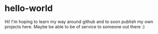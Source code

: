 # hello-world

Hi! I'm hoping to learn my way around github and to soon publish my own projects here. Maybe be able to be of service to someone out there :)
